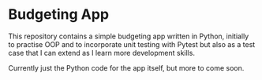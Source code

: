 # Budgeting App 
This repository contains a simple budgeting app written in Python, initially to practise OOP and to incorporate unit testing with Pytest but also as a test case that I can extend as I learn more development skills. 

Currently just the Python code for the app itself, but more to come soon. 